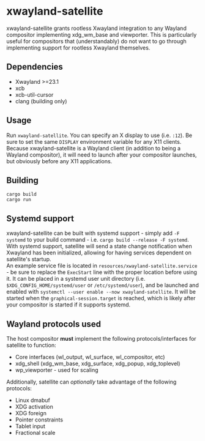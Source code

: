 # xwayland-satellite
xwayland-satellite grants rootless Xwayland integration to any Wayland compositor implementing xdg_wm_base and viewporter.
This is particularly useful for compositors that (understandably) do not want to go through implementing support for rootless Xwayland themselves.

## Dependencies
- Xwayland >=23.1
- xcb
- xcb-util-cursor
- clang (building only)

## Usage
Run `xwayland-satellite`. You can specify an X display to use (i.e. `:12`). Be sure to set the same `DISPLAY` environment variable for any X11 clients.
Because xwayland-satellite is a Wayland client (in addition to being a Wayland compositor), it will need to launch after your compositor launches, but obviously before any X11 applications.

## Building
```
cargo build
cargo run
```

## Systemd support
xwayland-satellite can be built with systemd support - simply add `-F systemd` to your build command - i.e. `cargo build --release -F systemd`.  
With systemd support, satellite will send a state change notification when Xwayland has been initialized, allowing for having services dependent on satellite's startup.  
An example service file is located in `resources/xwayland-satellite.service` - be sure to replace the `ExecStart` line with the proper location before using it. It can be placed in a systemd user unit directory (i.e. `$XDG_CONFIG_HOME/systemd/user` or `/etc/systemd/user`), and be launched and enabled with `systemctl --user enable --now xwayland-satellite`. It will be started when the `graphical-session.target` is reached, which is likely after your compositor is started if it supports systemd.

## Wayland protocols used
The host compositor **must** implement the following protocols/interfaces for satellite to function:
- Core interfaces (wl_output, wl_surface, wl_compositor, etc)
- xdg_shell (xdg_wm_base, xdg_surface, xdg_popup, xdg_toplevel)
- wp_viewporter - used for scaling

Additionally, satellite can *optionally* take advantage of the following protocols:
- Linux dmabuf
- XDG activation
- XDG foreign
- Pointer constraints
- Tablet input
- Fractional scale
